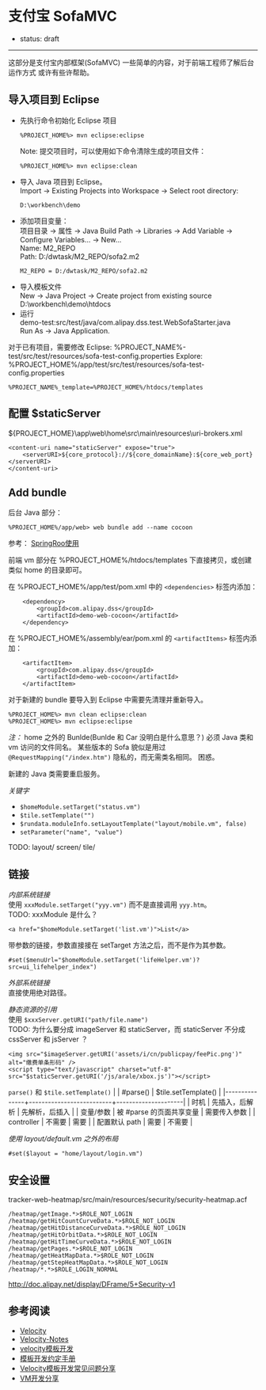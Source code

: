 
# 支付宝 SofaMVC

- status: draft

----

这部分是支付宝内部框架(SofaMVC) 一些简单的内容，对于前端工程师了解后台运作方式
或许有些许帮助。

## 导入项目到 Eclipse

* 先执行命令初始化 Eclipse 项目
    ```
    %PROJECT_HOME%> mvn eclipse:eclipse
    ```
    Note: 提交项目时，可以使用如下命令清除生成的项目文件：
    ```
    %PROJECT_HOME%> mvn eclipse:clean
    ```
* 导入 Java 项目到 Eclipse。<br />
    Import -> Existing Projects into Workspace -> Select root directory:
    ```
    D:\workbench\demo
    ```
* 添加项目变量：<br />
    项目目录 -> 属性 -> Java Build Path -> Libraries -> Add Variable -> Configure Variables... -> New...<br />
    Name: M2_REPO<br />
    Path: D:/dwtask/M2_REPO/sofa2.m2
    ```
    M2_REPO = D:/dwtask/M2_REPO/sofa2.m2
    ```
* 导入模板文件<br />
    New -> Java Project -> Create project from existing source<br />
    D:\workbench\demo\htdocs
* 运行<br />
    demo-test:src/test/java/com.alipay.dss.test.WebSofaStarter.java<br />
    Run As -> Java Application.

对于已有项目，需要修改
Eclipse:     %PROJECT_NAME%-test/src/test/resources/sofa-test-config.properties
Explore: %PROJECT_HOME%/app/test/src/test/resources/sofa-test-config.properties

```
%PROJECT_NAME%_template=%PROJECT_HOME%/htdocs/templates
```

## 配置 $staticServer

\${PROJECT_HOME}\app\web\home\src\main\resources\uri-brokers.xml
```
<content-uri name="staticServer" expose="true">
    <serverURI>${core_protocol}://${core_domainName}:${core_web_port}</serverURI>
</content-uri>
```

## Add bundle

后台 Java 部分：
```
%PROJECT_HOME%/app/web> web bundle add --name cocoon
```
参考： [SpringRoo使用](http://doc.alipay.net/pages/viewpage.action?pageId=11240141)

前端 vm 部分在 %PROJECT_HOME%/htdocs/templates 下直接拷贝，或创建类似 home 的目录即可。

在 %PROJECT_HOME%/app/test/pom.xml 中的 `<dependencies>` 标签内添加：
```
    <dependency>
        <groupId>com.alipay.dss</groupId>
        <artifactId>demo-web-cocoon</artifactId>
    </dependency>
```

在 %PROJECT_HOME%/assembly/ear/pom.xml 的 `<artifactItems>` 标签内添加：
```
    <artifactItem>
        <groupId>com.alipay.dss</groupId>
        <artifactId>demo-web-cocoon</artifactId>
    </artifactItem>
```

对于新建的 bundle 要导入到 Eclipse 中需要先清理并重新导入。
```
%PROJECT_HOME%> mvn clean eclipse:clean
%PROJECT_HOME%> mvn eclipse:eclipse
```

*注：*
home 之外的 Bunlde(Bunlde 和 Car 没明白是什么意思？) 必须 Java 类和 vm 访问的文件同名。
某些版本的 Sofa 貌似是用过 `@RequestMapping("/index.htm")` 隐私的，而无需类名相同。
困惑。

新建的 Java 类需要重启服务。

*关键字*
* `$homeModule.setTarget("status.vm")`
* `$tile.setTemplate("")`
* `$rundata.moduleInfo.setLayoutTemplate("layout/mobile.vm", false)`
* `setParameter("name", "value")`

TODO:
layout/
screen/
tile/

## 链接

*内部系统链接*<br />
使用 `xxxModule.setTarget("yyy.vm")` 而不是直接调用 `yyy.htm`。<br />
TODO: xxxModule 是什么？
```
<a href="$homeModule.setTarget('list.vm')">List</a>
```

带参数的链接，参数直接接在 setTarget 方法之后，而不是作为其参数。
```
#set($menuUrl="$homeModule.setTarget('lifeHelper.vm')?src=ui_lifehelper_index")
```

*外部系统链接*<br />
直接使用绝对路径。

*静态资源的引用*<br />
使用 `$xxxServer.getURI("path/file.name")`<br />
TODO: 为什么要分成 imageServer 和 staticServer，而 staticServer 不分成 cssServer 和 jsServer ？
```
<img src="$imageServer.getURI('assets/i/cn/publicpay/feePic.png')" alt="缴费单条形码" />
<script type="text/javascript" charset="utf-8" src="$staticServer.getURI('/js/arale/xbox.js')"></script>
```

`parse()` 和 `$tile.setTemplate()`
|               | #parse()                 | $tile.setTemplate() |
|---------------+--------------------------+---------------------|
| 时机          | 先插入，后解析           | 先解析，后插入      |
| 变量/参数     | 被 #parse 的页面共享变量 | 需要传入参数        |
| controller    | 不需要                   | 需要                |
| 配置默认 path | 需要                     | 不需要              |

*使用 layout/default.vm 之外的布局*
```
#set($layout = "home/layout/login.vm")
```


## 安全设置

tracker-web-heatmap/src/main/resources/security/security-heatmap.acf
```
/heatmap/getImage.*>$ROLE_NOT_LOGIN
/heatmap/getHitCountCurveData.*>$ROLE_NOT_LOGIN
/heatmap/getHitDistanceCurveData.*>$ROLE_NOT_LOGIN
/heatmap/getHitOrbitData.*>$ROLE_NOT_LOGIN
/heatmap/getHitTimeCurveData.*>$ROLE_NOT_LOGIN
/heatmap/getPages.*>$ROLE_NOT_LOGIN
/heatmap/getHeatMapData.*>$ROLE_NOT_LOGIN
/heatmap/getStepHeatMapData.*>$ROLE_NOT_LOGIN
/heatmap/*.*>$ROLE_LOGIN_NORMAL
```

http://doc.alipay.net/display/DFrame/5+Security-v1


## 参考阅读

* [Velocity](Velocity.md)
* [Velocity-Notes](Velocity-Notes.md)
* [velocity模板开发](http://doc.alipay.net/pages/viewpage.action?pageId=13605311)
* [模板开发约定手册](http://doc.alipay.net/pages/viewpage.action?pageId=11245005)
* [Velocity模板开发常见问题分享](http://yekai.net/?p=232)
* [VM开发分享](http://personal.demo.alipay.net/user/vmflower.htm)
